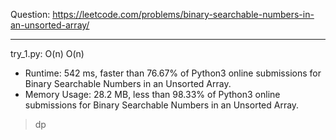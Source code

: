 Question: https://leetcode.com/problems/binary-searchable-numbers-in-an-unsorted-array/

---

try_1.py: O(n) O(n)

* Runtime: 542 ms, faster than 76.67% of Python3 online submissions for Binary Searchable Numbers in an Unsorted Array.
* Memory Usage: 28.2 MB, less than 98.33% of Python3 online submissions for Binary Searchable Numbers in an Unsorted Array.

> dp
